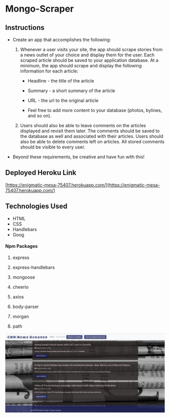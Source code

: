 # Mongo-Scraper

## Instructions

* Create an app that accomplishes the following:

  1. Whenever a user visits your site, the app should scrape stories from a news outlet of your choice and display them for the user. Each scraped article should be saved to your application database. At a minimum, the app should scrape and display the following information for each article:

     * Headline - the title of the article

     * Summary - a short summary of the article

     * URL - the url to the original article

     * Feel free to add more content to your database (photos, bylines, and so on).

  2. Users should also be able to leave comments on the articles displayed and revisit them later. The comments should be saved to the database as well and associated with their articles. Users should also be able to delete comments left on articles. All stored comments should be visible to every user.

* Beyond these requirements, be creative and have fun with this!

## Deployed Heroku Link

[https://enigmatic-mesa-75407.herokuapp.com/](https://enigmatic-mesa-75407.herokuapp.com/)

## Technologies Used
- HTML
- CSS
- Handlebars
- Goog

#### Npm Packages

   1. express

   2. express-handlebars

   3. mongoose

   4. cheerio

   5. axios

   6. body-parser

   7. morgan

   8. path

   ![Alt text](public/assets/img/screenshot.JPG)

 